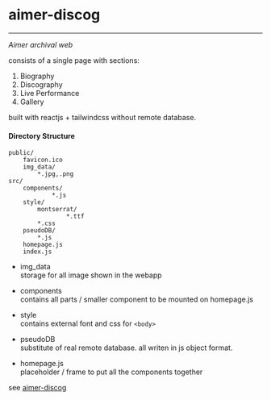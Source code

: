 # aimer-discog
---
_Aimer archival web_

consists of a single page with sections:
1. Biography
2. Discography
3. Live Performance
4. Gallery

built with reactjs + tailwindcss without remote database.


#### Directory Structure

```
public/
    favicon.ico
    img_data/
        *.jpg,.png
src/
    components/
            *.js
    style/
        montserrat/
                *.ttf
        *.css
    pseudoDB/
        *.js
    homepage.js
    index.js

```
  
  

* img_data  
    storage for all image shown in the webapp

* components  
    contains all parts / smaller component to be mounted on homepage.js

* style  
    contains external font and css for `<body>`

* pseudoDB  
    substitute of real remote database. all writen in js object format.

* homepage.js  
    placeholder / frame to put all the components together

  
  
see [aimer-discog](https://aimer-discog.netlify.app)